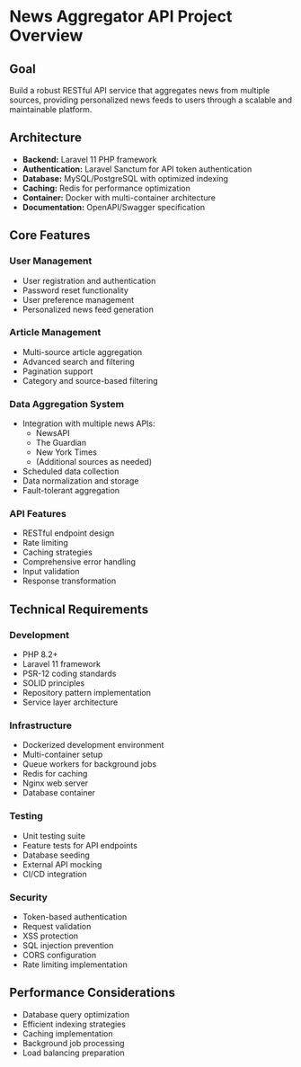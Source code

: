 # News Aggregator API Project Overview

## Goal
Build a robust RESTful API service that aggregates news from multiple sources, providing personalized news feeds to users through a scalable and maintainable platform.

## Architecture
- **Backend:** Laravel 11 PHP framework
- **Authentication:** Laravel Sanctum for API token authentication
- **Database:** MySQL/PostgreSQL with optimized indexing
- **Caching:** Redis for performance optimization
- **Container:** Docker with multi-container architecture
- **Documentation:** OpenAPI/Swagger specification

## Core Features

### User Management
- User registration and authentication
- Password reset functionality
- User preference management
- Personalized news feed generation

### Article Management
- Multi-source article aggregation
- Advanced search and filtering
- Pagination support
- Category and source-based filtering

### Data Aggregation System
- Integration with multiple news APIs:
  - NewsAPI
  - The Guardian
  - New York Times
  - (Additional sources as needed)
- Scheduled data collection
- Data normalization and storage
- Fault-tolerant aggregation

### API Features
- RESTful endpoint design
- Rate limiting
- Caching strategies
- Comprehensive error handling
- Input validation
- Response transformation

## Technical Requirements

### Development
- PHP 8.2+
- Laravel 11 framework
- PSR-12 coding standards
- SOLID principles
- Repository pattern implementation
- Service layer architecture

### Infrastructure
- Dockerized development environment
- Multi-container setup
- Queue workers for background jobs
- Redis for caching
- Nginx web server
- Database container

### Testing
- Unit testing suite
- Feature tests for API endpoints
- Database seeding
- External API mocking
- CI/CD integration

### Security
- Token-based authentication
- Request validation
- XSS protection
- SQL injection prevention
- CORS configuration
- Rate limiting implementation

## Performance Considerations
- Database query optimization
- Efficient indexing strategies
- Caching implementation
- Background job processing
- Load balancing preparation